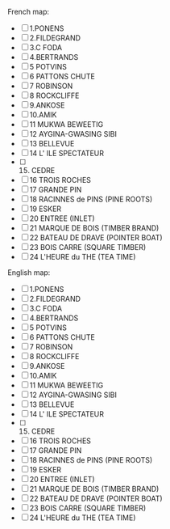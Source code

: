 French map:
- [ ] 1.PONENS
- [ ] 2.FILDEGRAND
- [ ] 3.C FODA
- [ ] 4.BERTRANDS
- [ ] 5 POTVINS
- [ ] 6 PATTONS CHUTE
- [ ] 7 ROBINSON
- [ ] 8 ROCKCLIFFE
- [ ] 9.ANKOSE
- [ ] 10.AMIK
- [ ] 11 MUKWA BEWEETIG
- [ ] 12 AYGINA-GWASING SIBI
- [ ] 13 BELLEVUE
- [ ] 14 L' ILE SPECTATEUR
- [ ] 15. CEDRE
- [ ] 16 TROIS ROCHES
- [ ] 17 GRANDE PIN
- [ ] 18 RACINNES de PINS (PINE ROOTS)
- [ ] 19 ESKER
- [ ] 20 ENTREE (INLET)
- [ ] 21 MARQUE DE BOIS (TIMBER BRAND)
- [ ] 22 BATEAU DE DRAVE (POINTER BOAT)
- [ ] 23 BOIS CARRE (SQUARE TIMBER)
- [ ] 24 L'HEURE du THE (TEA TIME)

English map:
- [ ] 1.PONENS
- [ ] 2.FILDEGRAND
- [ ] 3.C FODA
- [ ] 4.BERTRANDS
- [ ] 5 POTVINS
- [ ] 6 PATTONS CHUTE
- [ ] 7 ROBINSON
- [ ] 8 ROCKCLIFFE
- [ ] 9.ANKOSE
- [ ] 10.AMIK
- [ ] 11 MUKWA BEWEETIG
- [ ] 12 AYGINA-GWASING SIBI
- [ ] 13 BELLEVUE
- [ ] 14 L' ILE SPECTATEUR
- [ ] 15. CEDRE
- [ ] 16 TROIS ROCHES
- [ ] 17 GRANDE PIN
- [ ] 18 RACINNES de PINS (PINE ROOTS)
- [ ] 19 ESKER
- [ ] 20 ENTREE (INLET)
- [ ] 21 MARQUE DE BOIS (TIMBER BRAND)
- [ ] 22 BATEAU DE DRAVE (POINTER BOAT)
- [ ] 23 BOIS CARRE (SQUARE TIMBER)
- [ ] 24 L'HEURE du THE (TEA TIME)
